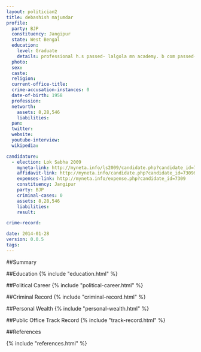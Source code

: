 ```yaml
---
layout: politician2
title: debashish majumdar
profile: 
  party: BJP
  constituency: Jangipur
  state: West Bengal
  education: 
    level: Graduate
    details: professional h.s passed- lalgola mn academy. b com passed- r.g.s.n college barrackpur. ll.b passed- jogesh chandra college of law.
  photo: 
  sex: 
  caste: 
  religion: 
  current-office-title: 
  crime-accusation-instances: 0
  date-of-birth: 1958
  profession: 
  networth: 
    assets: 8,28,546
    liabilities: 
  pan: 
  twitter: 
  website: 
  youtube-interview: 
  wikipedia: 

candidature: 
  - election: Lok Sabha 2009
    myneta-link: http://myneta.info/ls2009/candidate.php?candidate_id=7309
    affidavit-link: http://myneta.info/candidate.php?candidate_id=7309&scan=original
    expenses-link: http://myneta.info/expense.php?candidate_id=7309
    constituency: Jangipur 
    party: BJP
    criminal-cases: 0
    assets: 8,28,546
    liabilities: 
    result:  

crime-record: 

date: 2014-01-28
version: 0.0.5
tags: 
---
```

##Summary


##Education
{% include "education.html" %}


##Political Career
{% include "political-career.html" %}


##Criminal Record
{% include "criminal-record.html" %}


##Personal Wealth
{% include "personal-wealth.html" %}


##Public Office Track Record
{% include "track-record.html" %}


##References


{% include "references.html" %}